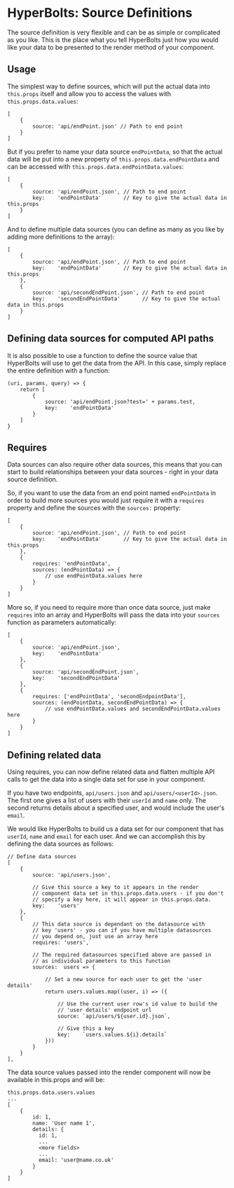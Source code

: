 # HyperBolts: Source Definitions
The source definition is very flexible and can be as simple or complicated as you like. This is the place what you tell HyperBolts just how you would like your data to be presented to the render method of your component.

## Usage
The simplest way to define sources, which will put the actual data into `this.props` itself and allow you to access the values with `this.props.data.values`:

```
[
    {
        source: 'api/endPoint.json' // Path to end point
    }
]
```

But if you prefer to name your data source `endPointData`, so that the actual data will be put into a new property of `this.props.data.endPointData` and can be accessed with `this.props.data.endPointData.values`:

```
[
    {
        source: 'api/endPoint.json', // Path to end point
        key:    'endPointData'       // Key to give the actual data in this.props
    }
]
```

And to define multiple data sources (you can define as many as you like by adding more definitions to the array):

```
[
    {
        source: 'api/endPoint.json', // Path to end point
        key:    'endPointData'       // Key to give the actual data in this.props
    },
    {
        source: 'api/secondEndPoint.json', // Path to end point
        key:    'secondEndPointData'       // Key to give the actual data in this.props
    }
]
```

## Defining data sources for computed API paths
It is also possible to use a function to define the source value that HyperBolts will use to get the data from the API. In this case, simply replace the entire definition with a function:

```
(uri, params, query) => {
    return [
        {
            source: 'api/endPoint.json?test=' + params.test,
            key:    'endPointData'
        }
    ]
}
```

## Requires
Data sources can also require other data sources, this means that you can start to build relationships between your data sources - right in your data source definition.

So, if you want to use the data from an end point named `endPointData` in order to build more sources you would just require it with a `requires` property and define the sources with the `sources:` property:

```
[
    {
        source: 'api/endPoint.json', // Path to end point
        key:    'endPointData'       // Key to give the actual data in this.props
    },
    {
        requires: 'endPointData',
        sources: (endPointData) => {
            // use endPointData.values here
        }
    }
]
```

More so, if you need to require more than once data source, just make `requires` into an array and HyperBolts will pass the data into your `sources` function as parameters automatically:

```
[
    {
        source: 'api/endPoint.json',
        key:    'endPointData'
    },
    {
        source: 'api/secondEndPoint.json',
        key:    'secondEndPointData'
    },
    {
        requires: ['endPointData', 'secondEndpointData'],
        sources: (endPointData, secondEndPointData) => {
            // use endPointData.values and secondEndPointData.values here
        }
    }
]
```

## Defining related data
Using requires, you can now define related data and flatten multiple API calls to get the data into a single data set for use in your component.

If you have two endpoints, `api/users.json` and `api/users/<userId>.json`. The first one gives a list of users with their `userId` and `name` only. The second returns details about a specified user, and would include the user's `email`.

We would like HyperBolts to build us a data set for our component that has `userId`, `name` and `email` for each user. And we can accomplish this by defining the data sources as follows:

```
// Define data sources
[
    {
        source: 'api/users.json',

        // Give this source a key to it appears in the render 
        // component data set in this.props.data.users - if you don't 
        // specify a key here, it will appear in this.props.data.
        key:    'users' 
    },
    {
        // This data source is dependant on the datasource with 
        // key 'users' - you can if you have multiple datasources 
        // you depend on, just use an array here 
        requires: 'users',

        // The required datasources specified above are passed in 
        // as individual parameters to this function
        sources:  users => {

            // Set a new source for each user to get the 'user details'
            return users.values.map((user, i) => ({

                // Use the current user row's id value to build the 
                // 'user details' endpoint url
                source: `api/users/${user.id}.json`,

                // Give this a key
                key:    `users.values.${i}.details`
            }))
        }
    }
],
```

The data source values passed into the render component will now be available in this.props and will be:

```
this.props.data.users.values
...
[
    {
        id: 1,
        name: 'User name 1',
        details: {
          id: 1,
          ...
          <more fields>
          ...
          email: 'user@name.co.uk'
        }
    }
]
```
